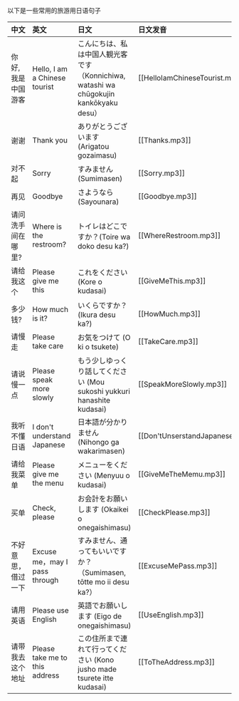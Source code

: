 以下是一些常用的旅游用日语句子

| 中文        | 英文                             | 日文                                                                  | 日文发音                            |
| :-------- | :----------------------------- | :------------------------------------------------------------------ | :------------------------------ |
| 你好,我是中国游客 | Hello, I am a Chinese tourist  | こんにちは、私は中国人観光客です（Konnichiwa, watashi wa chūgokujin kankōkyaku desu） | [[HelloIamChineseTourist.mp3]]  |
| 谢谢        | Thank you                      | ありがとうございます (Arigatou gozaimasu)                                     | [[Thanks.mp3]]                  |
| 对不起       | Sorry                          | すみません (Sumimasen)                                                   | [[Sorry.mp3]]                   |
| 再见        | Goodbye                        | さようなら (Sayounara)                                                   | [[Goodbye.mp3]]                 |
| 请问洗手间在哪里? | Where is the restroom?         | トイレはどこですか？(Toire wa doko desu ka?)                                  | [[WhereRestroom.mp3]]           |
| 请给我这个     | Please give me this            | これをください (Kore o kudasai)                                            | [[GiveMeThis.mp3]]              |
| 多少钱?      | How much is it?                | いくらですか？(Ikura desu ka?)                                             | [[HowMuch.mp3]]                 |
| 请慢走       | Please take care               | お気をつけて (O ki o tsukete)                                             | [[TakeCare.mp3]]                |
| 请说慢一点     | Please speak more slowly       | もう少しゆっくり話してください (Mou sukoshi yukkuri hanashite kudasai)             | [[SpeakMoreSlowly.mp3]]         |
| 我听不懂日语    | I don't understand Japanese    | 日本語が分かりません (Nihongo ga wakarimasen)                                 | [[Don'tUnserstandJapanese.mp3]] |
| 请给我菜单     | Please give me the menu        | メニューをください (Menyuu o kudasai)                                        | [[GiveMeTheMemu.mp3]]           |
| 买单        | Check, please                  | お会計をお願いします (Okaikei o onegaishimasu)                                | [[CheckPlease.mp3]]             |
| 不好意思，借过一下 | Excuse me，may I pass through   | すみません、通ってもいいですか？（Sumimasen, tōtte mo ii desu ka?）                   | [[ExcuseMePass.mp3]]            |
| 请用英语      | Please use English             | 英語でお願いします (Eigo de onegaishimasu)                                   | [[UseEnglish.mp3]]              |
| 请带我去这个地址  | Please take me to this address | この住所まで連れて行ってください (Kono jusho made tsurete itte kudasai)             | [[ToTheAddress.mp3]]            |
